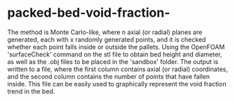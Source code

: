 # packed-bed-void-fraction-
The method is Monte Carlo-like, where n axial (or radial) planes are generated, each with x randomly generated points, and it is checked whether each point falls inside or outside the pallets.
Using the OpenFOAM 'surfaceCheck' command on the stl file to obtain bed height and diameter, as well as the .obj files to be placed in the 'sandbox' folder.
The output is written to a file, where the first column contains axial (or radial) coordinates, and the second column contains the number of points that have fallen inside. This file can be easily used to graphically represent the void fraction trend in the bed.
 
